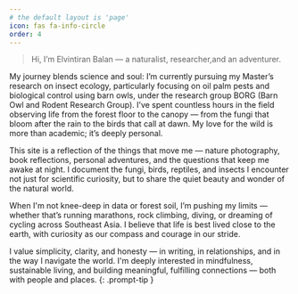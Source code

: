 ```yaml
---
# the default layout is 'page'
icon: fas fa-info-circle
order: 4
---
```


> Hi, I’m Elvintiran Balan — a naturalist, researcher,and an adventurer.

My journey blends science and soul: I’m currently pursuing my Master’s research on insect ecology, particularly focusing on oil palm pests and biological control using barn owls, under the research group BORG (Barn Owl and Rodent Research Group). I’ve spent countless hours in the field observing life from the forest floor to the canopy — from the fungi that bloom after the rain to the birds that call at dawn. My love for the wild is more than academic; it’s deeply personal.

This site is a reflection of the things that move me — nature photography, book reflections, personal adventures, and the questions that keep me awake at night. I document the fungi, birds, reptiles, and insects I encounter not just for scientific curiosity, but to share the quiet beauty and wonder of the natural world.

When I'm not knee-deep in data or forest soil, I’m pushing my limits — whether that’s running marathons, rock climbing, diving, or dreaming of cycling across Southeast Asia. I believe that life is best lived close to the earth, with curiosity as our compass and courage in our stride.

I value simplicity, clarity, and honesty — in writing, in relationships, and in the way I navigate the world. I'm deeply interested in mindfulness, sustainable living, and building meaningful, fulfilling connections — both with people and places.
{: .prompt-tip }
